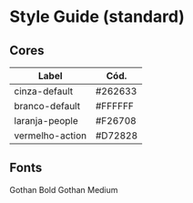# Style Guide (standard)

## Cores
|Label   |Cód.   |
|---|---|
|cinza-default      |#262633   |
|branco-default     |#FFFFFF   |
|laranja-people     |#F26708   |
|vermelho-action    |#D72828   |

## Fonts
Gothan Bold
Gothan Medium